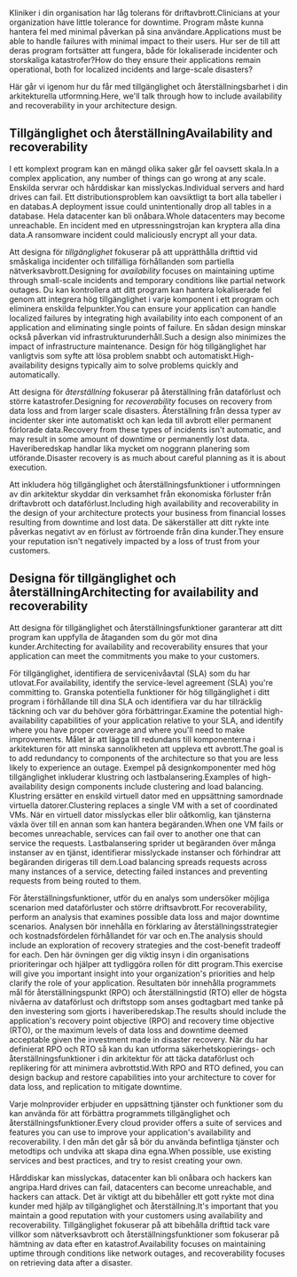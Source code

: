<span data-ttu-id="64f04-101">Kliniker i din organisation har låg tolerans för driftavbrott.</span><span class="sxs-lookup"><span data-stu-id="64f04-101">Clinicians at your organization have little tolerance for downtime.</span></span> <span data-ttu-id="64f04-102">Program måste kunna hantera fel med minimal påverkan på sina användare.</span><span class="sxs-lookup"><span data-stu-id="64f04-102">Applications must be able to handle failures with minimal impact to their users.</span></span> <span data-ttu-id="64f04-103">Hur ser de till att deras program fortsätter att fungera, både för lokaliserade incidenter och storskaliga katastrofer?</span><span class="sxs-lookup"><span data-stu-id="64f04-103">How do they ensure their applications remain operational, both for localized incidents and large-scale disasters?</span></span> 

<span data-ttu-id="64f04-104">Här går vi igenom hur du får med tillgänglighet och återställningsbarhet i din arkitekturella utformning.</span><span class="sxs-lookup"><span data-stu-id="64f04-104">Here, we'll talk through how to include availability and recoverability in your architecture design.</span></span>

## <a name="availability-and-recoverability"></a><span data-ttu-id="64f04-105">Tillgänglighet och återställning</span><span class="sxs-lookup"><span data-stu-id="64f04-105">Availability and recoverability</span></span>

<span data-ttu-id="64f04-106">I ett komplext program kan en mängd olika saker går fel oavsett skala.</span><span class="sxs-lookup"><span data-stu-id="64f04-106">In a complex application, any number of things can go wrong at any scale.</span></span> <span data-ttu-id="64f04-107">Enskilda servrar och hårddiskar kan misslyckas.</span><span class="sxs-lookup"><span data-stu-id="64f04-107">Individual servers and hard drives can fail.</span></span> <span data-ttu-id="64f04-108">Ett distributionsproblem kan oavsiktligt ta bort alla tabeller i en databas.</span><span class="sxs-lookup"><span data-stu-id="64f04-108">A deployment issue could unintentionally drop all tables in a database.</span></span> <span data-ttu-id="64f04-109">Hela datacenter kan bli onåbara.</span><span class="sxs-lookup"><span data-stu-id="64f04-109">Whole datacenters may become unreachable.</span></span> <span data-ttu-id="64f04-110">En incident med en utpressningstrojan kan kryptera alla dina data.</span><span class="sxs-lookup"><span data-stu-id="64f04-110">A ransomware incident could maliciously encrypt all your data.</span></span>

<span data-ttu-id="64f04-111">Att designa för *tillgänglighet* fokuserar på att upprätthålla drifttid vid småskaliga incidenter och tillfälliga förhållanden som partiella nätverksavbrott.</span><span class="sxs-lookup"><span data-stu-id="64f04-111">Designing for *availability* focuses on maintaining uptime through small-scale incidents and temporary conditions like partial network outages.</span></span> <span data-ttu-id="64f04-112">Du kan kontrollera att ditt program kan hantera lokaliserade fel genom att integrera hög tillgänglighet i varje komponent i ett program och eliminera enskilda felpunkter.</span><span class="sxs-lookup"><span data-stu-id="64f04-112">You can ensure your application can handle localized failures by integrating high availability into each component of an application and eliminating single points of failure.</span></span> <span data-ttu-id="64f04-113">En sådan design minskar också påverkan vid infrastrukturunderhåll.</span><span class="sxs-lookup"><span data-stu-id="64f04-113">Such a design also minimizes the impact of infrastructure maintenance.</span></span> <span data-ttu-id="64f04-114">Design för hög tillgänglighet har vanligtvis som syfte att lösa problem snabbt och automatiskt.</span><span class="sxs-lookup"><span data-stu-id="64f04-114">High-availability designs typically aim to solve problems quickly and automatically.</span></span>

<span data-ttu-id="64f04-115">Att designa för *återställning* fokuserar på återställning från dataförlust och större katastrofer.</span><span class="sxs-lookup"><span data-stu-id="64f04-115">Designing for *recoverability* focuses on recovery from data loss and from larger scale disasters.</span></span> <span data-ttu-id="64f04-116">Återställning från dessa typer av incidenter sker inte automatiskt och kan leda till avbrott eller permanent förlorade data.</span><span class="sxs-lookup"><span data-stu-id="64f04-116">Recovery from these types of incidents isn't automatic, and may result in some amount of downtime or permanently lost data.</span></span> <span data-ttu-id="64f04-117">Haveriberedskap handlar lika mycket om noggrann planering som utförande.</span><span class="sxs-lookup"><span data-stu-id="64f04-117">Disaster recovery is as much about careful planning as it is about execution.</span></span>

<span data-ttu-id="64f04-118">Att inkludera hög tillgänglighet och återställningsfunktioner i utformningen av din arkitektur skyddar din verksamhet från ekonomiska förluster från driftavbrott och dataförlust.</span><span class="sxs-lookup"><span data-stu-id="64f04-118">Including high availability and recoverability in the design of your architecture protects your business from financial losses resulting from downtime and lost data.</span></span> <span data-ttu-id="64f04-119">De säkerställer att ditt rykte inte påverkas negativt av en förlust av förtroende från dina kunder.</span><span class="sxs-lookup"><span data-stu-id="64f04-119">They ensure your reputation isn't negatively impacted by a loss of trust from your customers.</span></span>

## <a name="architecting-for-availability-and-recoverability"></a><span data-ttu-id="64f04-120">Designa för tillgänglighet och återställning</span><span class="sxs-lookup"><span data-stu-id="64f04-120">Architecting for availability and recoverability</span></span>

<span data-ttu-id="64f04-121">Att designa för tillgänglighet och återställningsfunktioner garanterar att ditt program kan uppfylla de åtaganden som du gör mot dina kunder.</span><span class="sxs-lookup"><span data-stu-id="64f04-121">Architecting for availability and recoverability ensures that your application can meet the commitments you make to your customers.</span></span>

<span data-ttu-id="64f04-122">För tillgänglighet, identifiera de servicenivåavtal (SLA) som du har utlovat.</span><span class="sxs-lookup"><span data-stu-id="64f04-122">For availability, identify the service-level agreement (SLA) you're committing to.</span></span> <span data-ttu-id="64f04-123">Granska potentiella funktioner för hög tillgänglighet i ditt program i förhållande till dina SLA och identifiera var du har tillräcklig täckning och var du behöver göra förbättringar.</span><span class="sxs-lookup"><span data-stu-id="64f04-123">Examine the potential high-availability capabilities of your application relative to your SLA, and identify where you have proper coverage and where you'll need to make improvements.</span></span> <span data-ttu-id="64f04-124">Målet är att lägga till redundans till komponenterna i arkitekturen för att minska sannolikheten att uppleva ett avbrott.</span><span class="sxs-lookup"><span data-stu-id="64f04-124">The goal is to add redundancy to components of the architecture so that you are less likely to experience an outage.</span></span> <span data-ttu-id="64f04-125">Exempel på designkomponenter med hög tillgänglighet inkluderar klustring och lastbalansering.</span><span class="sxs-lookup"><span data-stu-id="64f04-125">Examples of high-availability design components include clustering and load balancing.</span></span> <span data-ttu-id="64f04-126">Klustring ersätter en enskild virtuell dator med en uppsättning samordnade virtuella datorer.</span><span class="sxs-lookup"><span data-stu-id="64f04-126">Clustering replaces a single VM with a set of coordinated VMs.</span></span> <span data-ttu-id="64f04-127">När en virtuell dator misslyckas eller blir oåtkomlig, kan tjänsterna växla över till en annan som kan hantera begäranden.</span><span class="sxs-lookup"><span data-stu-id="64f04-127">When one VM fails or becomes unreachable, services can fail over to another one that can service the requests.</span></span> <span data-ttu-id="64f04-128">Lastbalansering sprider ut begäranden över många instanser av en tjänst, identifierar misslyckade instanser och förhindrar att begäranden dirigeras till dem.</span><span class="sxs-lookup"><span data-stu-id="64f04-128">Load balancing spreads requests across many instances of a service, detecting failed instances and preventing requests from being routed to them.</span></span>

<span data-ttu-id="64f04-129">För återställningsfunktioner, utför du en analys som undersöker möjliga scenarion med dataförluster och större driftsavbrott.</span><span class="sxs-lookup"><span data-stu-id="64f04-129">For recoverability, perform an analysis that examines possible data loss and major downtime scenarios.</span></span> <span data-ttu-id="64f04-130">Analysen bör innehålla en förklaring av återställningsstrategier och kostnadsfördelen förhållandet för var och en.</span><span class="sxs-lookup"><span data-stu-id="64f04-130">The analysis should include an exploration of recovery strategies and the cost-benefit tradeoff for each.</span></span> <span data-ttu-id="64f04-131">Den här övningen ger dig viktig insyn i din organisations prioriteringar och hjälper att tydliggöra rollen för ditt program.</span><span class="sxs-lookup"><span data-stu-id="64f04-131">This exercise will give you important insight into your organization's priorities and help clarify the role of your application.</span></span> <span data-ttu-id="64f04-132">Resultaten bör innehålla programmets mål för återställningspunkt (RPO) och återställningstid (RTO) eller de högsta nivåerna av dataförlust och driftstopp som anses godtagbart med tanke på den investering som gjorts i haveriberedskap.</span><span class="sxs-lookup"><span data-stu-id="64f04-132">The results should include the application's recovery point objective (RPO) and recovery time objective (RTO), or the maximum levels of data loss and downtime deemed acceptable given the investment made in disaster recovery.</span></span> <span data-ttu-id="64f04-133">När du har definierat RPO och RTO så kan du kan utforma säkerhetskopierings- och återställningsfunktioner i din arkitektur för att täcka dataförlust och replikering för att minimera avbrottstid.</span><span class="sxs-lookup"><span data-stu-id="64f04-133">With RPO and RTO defined, you can design backup and restore capabilities into your architecture to cover for data loss, and replication to mitigate downtime.</span></span>

<span data-ttu-id="64f04-134">Varje molnprovider erbjuder en uppsättning tjänster och funktioner som du kan använda för att förbättra programmets tillgänglighet och återställningsfunktioner.</span><span class="sxs-lookup"><span data-stu-id="64f04-134">Every cloud provider offers a suite of services and features you can use to improve your application's availability and recoverability.</span></span> <span data-ttu-id="64f04-135">I den mån det går så bör du använda befintliga tjänster och metodtips och undvika att skapa dina egna.</span><span class="sxs-lookup"><span data-stu-id="64f04-135">When possible, use existing services and best practices, and try to resist creating your own.</span></span>

<span data-ttu-id="64f04-136">Hårddiskar kan misslyckas, datacenter kan bli onåbara och hackers kan angripa.</span><span class="sxs-lookup"><span data-stu-id="64f04-136">Hard drives can fail, datacenters can become unreachable, and hackers can attack.</span></span> <span data-ttu-id="64f04-137">Det är viktigt att du bibehåller ett gott rykte mot dina kunder med hjälp av tillgänglighet och återställning.</span><span class="sxs-lookup"><span data-stu-id="64f04-137">It's important that you maintain a good reputation with your customers using availability and recoverability.</span></span> <span data-ttu-id="64f04-138">Tillgänglighet fokuserar på att bibehålla drifttid tack vare villkor som nätverksavbrott och återställningsfunktioner som fokuserar på hämtning av data efter en katastrof.</span><span class="sxs-lookup"><span data-stu-id="64f04-138">Availability focuses on maintaining uptime through conditions like network outages, and recoverability focuses on retrieving data after a disaster.</span></span>
